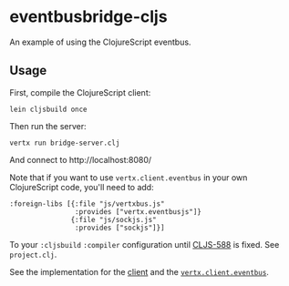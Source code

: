 # eventbusbridge-cljs

An example of using the ClojureScript eventbus.

## Usage

First, compile the ClojureScript client:
  
    lein cljsbuild once
    
Then run the server:

    vertx run bridge-server.clj
   
And connect to http://localhost:8080/

Note that if you want to use `vertx.client.eventbus` in your own
ClojureScript code, you'll need to add:

    :foreign-libs [{:file "js/vertxbus.js"
                    :provides ["vertx.eventbusjs"]}
                   {:file "js/sockjs.js"
                    :provides ["sockjs"]}]
                    
To your `:cljsbuild` `:compiler` configuration until
[CLJS-588](http://dev.clojure.org/jira/browse/CLJS-588) is fixed. See
`project.clj`.

See the implementation for the
[client](src/eventbusbridge_cljs/client.cljs) and the
[`vertx.client.eventbus`](https://github.com/vert-x/mod-lang-clojure/blob/master/api/src/main/clojure/vertx/client/eventbus.cljs).
